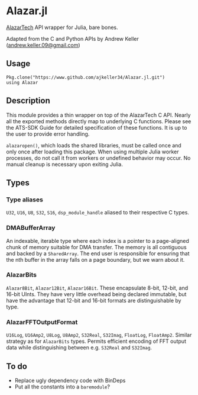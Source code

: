 # Alazar.jl
[AlazarTech](http://www.alazartech.com) API wrapper for Julia, bare bones.

Adapted from the C and Python APIs by Andrew Keller (andrew.keller.09@gmail.com)

## Usage

```
Pkg.clone("https://www.github.com/ajkeller34/Alazar.jl.git")
using Alazar
```

## Description
This module provides a thin wrapper on top of the AlazarTech C
API. Nearly all the exported methods directly map to underlying C
functions. Please see the ATS-SDK Guide for detailed specification of
these functions. It is up to the user to provide error handling.

`alazaropen()`, which loads the shared libraries, must be called once
and only once after loading this package. When using multiple Julia
worker processes, do not call it from workers or undefined behavior
may occur. No manual cleanup is necessary upon exiting Julia.

## Types
### Type aliases
`U32`, `U16`, `U8`, `S32`, `S16`, `dsp_module_handle` aliased to their
respective C types.
### DMABufferArray
An indexable, iterable type where each index is a pointer to a page-aligned
chunk of memory suitable for DMA transfer. The memory is all contiguous and
backed by a `SharedArray`. The end user is responsible for ensuring that the
nth buffer in the array falls on a page boundary, but we warn about it.
### AlazarBits
`Alazar8Bit`, `Alazar12Bit`, `Alazar16Bit`.
These encapsulate 8-bit, 12-bit, and 16-bit UInts. They have very little
overhead being declared immutable, but have the advantage that 12-bit and 16-bit
formats are distinguishable by type.
### AlazarFFTOutputFormat
`U16Log`, `U16Amp2`, `U8Log`, `U8Amp2`,
`S32Real`, `S32Imag`, `FloatLog`, `FloatAmp2`.
Similar strategy as for `AlazarBits` types. Permits efficient encoding of
FFT output data while distinguishing between e.g. `S32Real` and `S32Imag`.

## To do

- Replace ugly dependency code with BinDeps
- Put all the constants into a `baremodule`?
